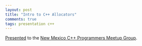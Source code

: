 ```yaml
---
layout: post
title: "Intro to C++ Allocators"
comments: true
tags: presentation c++
---
```


[Presented](/presentation/intro-allocators-cpp.pdf) to the [New Mexico C++ Programmers Meetup Group](https://www.meetup.com/new-mexico-cpp-programmers/).
